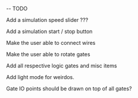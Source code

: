-- TODO

Add a simulation speed slider ???

Add a simulation start / stop button 

Make the user able to connect wires

Make the user able to rotate gates

Add all respective logic gates and misc items 

Add light mode for weirdos.

Gate IO points should be drawn on top of all gates?

